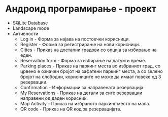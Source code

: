 # Андроид програмирање - проект 
  * SQLite Database
  * Landscape mode
  * Активности
    * Log in - Форма за најава на постоечки корисници.
    * Register - Форма за регистрирање на нови корисници.
    * Cities - Приказ на достапни градови со опција за избирање на еден. 
    * Reservation form - Форма за избирање на датум и време.
    * Parking places - Приказ на паркинг места во избраниот град, со црвено е означен бројот на зафатени паркинг места, а со зелено бројот на слободни, корисниците не може да имаат повеќе од 3 резервации.
    * Confirmation - Информации за направената резервација.
    * My Reservations - Приказ на детали за сите резервации направени од даден корисник.
    * Map Activity - Приказ на избраното паркинг место на мапа.
    * QR code - Приказ на QR код за резервацијата.
 
